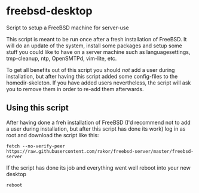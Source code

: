 # freebsd-desktop
Script to setup a FreeBSD machine for server-use

This script is meant to be run once after a fresh installation of
FreeBSD. It will do an update of the system, install some packages
and setup some stuff you could like to have on a server machine such as
languagesettings, tmp-cleanup, ntp, OpenSMTPd, vim-lite, etc.

To get all benefits out of this script you should _not_ add a user during installation, but after having this script added some config-files to the homedir-skeleton. If you have added users nevertheless, the script will ask you to remove them in order to re-add them afterwards.


## Using this script
After having done a freh installation of FreeBSD (I'd recommend not to add a user during installation, but after this script has done its work) log in as root and download the script like this:
<pre><code>fetch --no-verify-peer https://raw.githubusercontent.com/rakor/freebsd-server/master/freebsd-server</code></pre>

If the script has done its job and everything went well reboot into your new desktop
<pre><code>reboot</code></pre>
